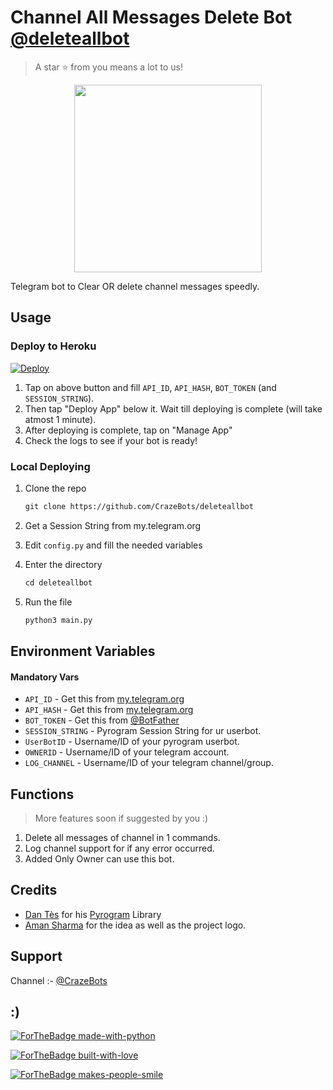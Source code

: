 # Channel All Messages Delete Bot [@deleteallbot](https://t.me/crazebots)

> A star ⭐ from you means a lot to us!

<p align="center"><a href="https://www.github.com/CrazeBots/deleteallbot"><img src="https://telegra.ph/file/97a60d1a4c03169551165.jpg" width="300" height="300"></a></p>

Telegram bot to Clear OR delete channel messages speedly.

## Usage

### Deploy to Heroku

[![Deploy](https://www.herokucdn.com/deploy/button.svg)](https://heroku.com/deploy?template=https://github.com/CrazeBots/deleteallbot)

1. Tap on above button and fill `API_ID`, `API_HASH`, `BOT_TOKEN` (and `SESSION_STRING`).
2. Then tap "Deploy App" below it. Wait till deploying is complete (will take atmost 1 minute).
3. After deploying is complete, tap on "Manage App"
4. Check the logs to see if your bot is ready!

### Local Deploying

1. Clone the repo
   ```markdown
   git clone https://github.com/CrazeBots/deleteallbot
   ```
   
2. Get a Session String from my.telegram.org
   
3. Edit `config.py` and fill the needed variables

4. Enter the directory
   ```markdown
   cd deleteallbot
   ```
5. Run the file
   ```markdown
   python3 main.py
   ```

## Environment Variables

#### Mandatory Vars

- `API_ID` - Get this from [my.telegram.org](https://my.telegram.org/auth)
- `API_HASH` - Get this from [my.telegram.org](https://my.telegram.org/auth)
- `BOT_TOKEN` - Get this from [@BotFather](https://t.me/BotFather)
- `SESSION_STRING` - Pyrogram Session String for ur userbot.
- `UserBotID` - Username/ID of your pyrogram userbot.
- `OWNERID` - Username/ID of your telegram account.
- `LOG_CHANNEL` - Username/ID of your telegram channel/group.
## Functions

> More features soon if suggested by you :)

1) Delete all messages of channel in 1 commands.
2) Log channel support for if any error occurred.
3) Added Only Owner can use this bot.

## Credits

- [Dan Tès](https://github.com/delivrance) for his [Pyrogram](https://docs.pyrogram.org) Library
- [Aman Sharma](https://t.me/crazebots) for the idea as well as the project logo.

## Support

Channel :- [@CrazeBots](https://t.me/Crazebots)

## :)

[![ForTheBadge made-with-python](http://ForTheBadge.com/images/badges/made-with-python.svg)](https://www.python.org/)

[![ForTheBadge built-with-love](http://ForTheBadge.com/images/badges/built-with-love.svg)](https://github.com/crazebots)

[![ForTheBadge makes-people-smile](http://ForTheBadge.com/images/badges/makes-people-smile.svg)](https://github.com/Crazebots)
